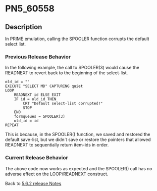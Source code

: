 # PN5_60558

<PageHeader /> 

## Description

In PRIME emulation, calling the SPOOLER function corrupts the default select list.

### Previous Release Behavior

In the following example, the call to SPOOLER(3) would cause the READNEXT to revert back to the beginning of the select-list.

```
old_id = ""
EXECUTE "SELECT MD" CAPTURING quiet
LOOP
    READNEXT id ELSE EXIT
    IF id = old_id THEN
        CRT "Default select-list corrupted!"
        STOP
    END
    formqueues = SPOOLER(3)
    old_id = id
REPEAT
```

This is because, in the SPOOLER() function, we saved and restored the default save-list, but we didn't save or restore the pointers that allowed READNEXT to sequentially return item-ids in order.

### Current Release Behavior

The above code now works as expected and the SPOOLER() call has no adverse effect on the LOOP/READNEXT construct.

Back to [5.6.2 release Notes](./../README.md)
